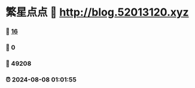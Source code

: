 # 繁星点点 :link: http://blog.52013120.xyz 
### :page_facing_up: [16](http://blog.52013120.xyz/tag.html) 
### :speech_balloon: 0 
### :hibiscus: 49208 
### :alarm_clock: 2024-08-08 01:01:55 
